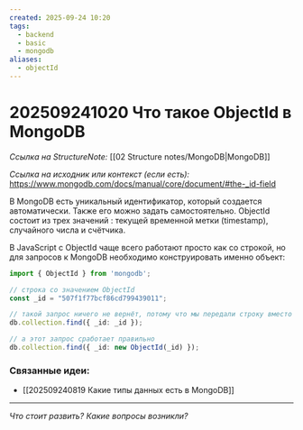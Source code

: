 ```yaml
---
created: 2025-09-24 10:20
tags:
  - backend
  - basic
  - mongodb
aliases:
  - objectId
---
```

# 202509241020 Что такое ObjectId в MongoDB

*Ссылка на StructureNote:* [[02 Structure notes/MongoDB|MongoDB]]

*Ссылка на исходник или контекст (если есть):* https://www.mongodb.com/docs/manual/core/document/#the-_id-field

В MongoDB есть уникальный идентификатор, который создается автоматически. Также его можно задать самостоятельно. ObjectId состоит из трех значений : текущей временной метки (timestamp), случайного числа и счётчика.

В JavaScript с ObjectId чаще всего работают просто как со строкой, но для запросов к MongoDB необходимо конструировать именно объект:

```ts
import { ObjectId } from 'mongodb';

// строка со значением ObjectId
const _id = "507f1f77bcf86cd799439011";

// такой запрос ничего не вернёт, потому что мы передали строку вместо объекта ObjectId
db.collection.find({ _id: _id });

// а этот запрос сработает правильно
db.collection.find({ _id: new ObjectId(_id) });
```

### Связанные идеи:

* [[202509240819 Какие типы данных есть в MongoDB]]
---

*Что стоит развить? Какие вопросы возникли?*
